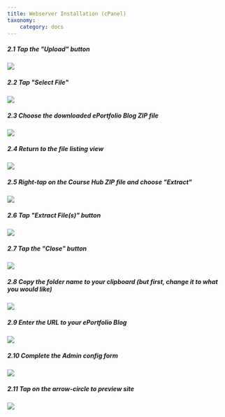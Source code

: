 ```yaml
---
title: Webserver Installation (cPanel)
taxonomy:
    category: docs
---
```


##### 2.1 Tap the "Upload" button

![][1]

[1]: ../../images/grav-cms-eportfolio-blog-with-git-sync---install-and-configure-on-reclaim-hosting/tap-the--upload--button.png

##### 2.2 Tap "Select File"

![][2]

[2]: ../../images/grav-cms-eportfolio-blog-with-git-sync---install-and-configure-on-reclaim-hosting/tap--select-file-.png

##### 2.3 Choose the downloaded ePortfolio Blog ZIP file

![][3]

[3]: ../../images/grav-cms-eportfolio-blog-with-git-sync---install-and-configure-on-reclaim-hosting/choose-the-downloaded-eportfolio-blog-zip-file.png

##### 2.4 Return to the file listing view

![][4]

[4]: ../../images/grav-cms-eportfolio-blog-with-git-sync---install-and-configure-on-reclaim-hosting/return-to-the-file-listing-view.png

##### 2.5 Right-tap on the Course Hub ZIP file and choose "Extract"

![][5]

[5]: ../../images/grav-cms-eportfolio-blog-with-git-sync---install-and-configure-on-reclaim-hosting/right-tap-on-the-course-hub-zip-file-and-choose--extract-.png

##### 2.6 Tap "Extract File(s)" button

![][6]

[6]: ../../images/grav-cms-eportfolio-blog-with-git-sync---install-and-configure-on-reclaim-hosting/tap--extract-file-s---button.png

##### 2.7 Tap the "Close" button

![][7]

[7]: ../../images/grav-cms-eportfolio-blog-with-git-sync---install-and-configure-on-reclaim-hosting/tap-the--close--button.png

##### 2.8 Copy the folder name to your clipboard (but first, change it to what you would like)

![][8]

[8]: ../../images/grav-cms-eportfolio-blog-with-git-sync---install-and-configure-on-reclaim-hosting/copy-the-folder-name-to-your-clipboard--but-first--change-it-to-what-you-would-like-.png

##### 2.9 Enter the URL to your ePortfolio Blog

![][9]

[9]: ../../images/grav-cms-eportfolio-blog-with-git-sync---install-and-configure-on-reclaim-hosting/enter-the-url-to-your-eportfolio-blog.png

##### 2.10 Complete the Admin config form

![][10]

[10]: ../../images/grav-cms-eportfolio-blog-with-git-sync---install-and-configure-on-reclaim-hosting/complete-the-admin-config-form.png

##### 2.11 Tap on the arrow-circle to preview site

![][11]

[11]: ../../images/grav-cms-eportfolio-blog-with-git-sync---install-and-configure-on-reclaim-hosting/tap-on-the-arrow-circle-to-preview-site.png
